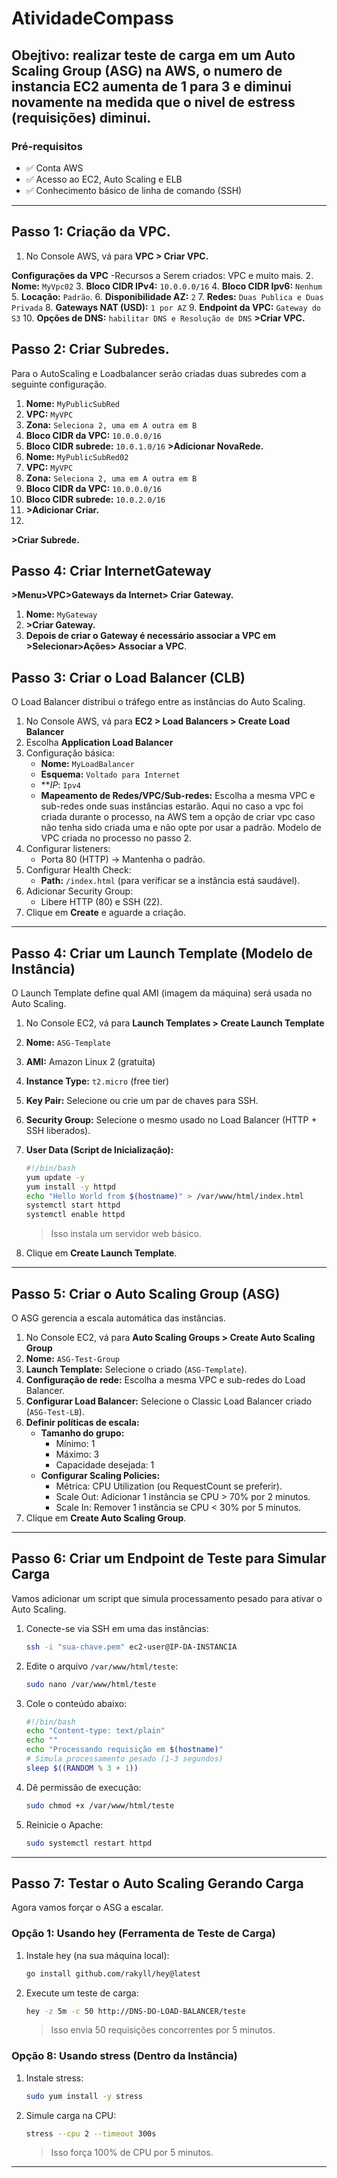 # AtividadeCompass

## Obejtivo: realizar teste de carga em um Auto Scaling Group (ASG) na AWS, o numero de instancia EC2 aumenta de 1 para 3 e diminui novamente na medida que o nivel de estress (requisições) diminui.

### Pré-requisitos

- ✅ Conta AWS
- ✅ Acesso ao EC2, Auto Scaling e ELB
- ✅ Conhecimento básico de linha de comando (SSH)

---


## Passo 1: Criação da VPC.

1. No Console AWS, vá para **VPC > Criar VPC.**

**Configurações da VPC**
 -Recursos a Serem criados: VPC e muito mais.
2. **Nome:** `MyVpc02`
3. **Bloco CIDR IPv4:** `10.0.0.0/16`
4. **Bloco CIDR Ipv6:** `Nenhum`
5. **Locação:** `Padrão`.
6. **Disponibilidade AZ:** `2`
7. **Redes:** `Duas Publica e Duas Privada`
8. **Gateways NAT (USD):** `1 por AZ`
9. **Endpoint da VPC:** `Gateway do S3`
10. **Opções de DNS:** `habilitar DNS e Resolução de DNS`
**>Criar VPC.**

## Passo 2: Criar Subredes.
Para o AutoScaling e Loadbalancer serão criadas duas subredes com a seguinte configuração.
1. **Nome:** `MyPublicSubRed`
2. **VPC:** `MyVPC`
3. **Zona:** `Seleciona 2, uma em A outra em B`
4. **Bloco CIDR da VPC:** `10.0.0.0/16`
5. **Bloco CIDR subrede:** `10.0.1.0/16`
**>Adicionar NovaRede.**
1. **Nome:** `MyPublicSubRed02`
2. **VPC:** `MyVPC`
3. **Zona:** `Seleciona 2, uma em A outra em B`
4. **Bloco CIDR da VPC:** `10.0.0.0/16`
5. **Bloco CIDR subrede:** `10.0.2.0/16`
6. **>Adicionar Criar.**
7. 
**>Criar Subrede.**

## Passo 4: Criar InternetGateway
**>Menu>VPC>Gateways da Internet> Criar Gateway.**
1. **Nome:** `MyGateway`
2. **>Criar Gateway.**
3. **Depois de criar o Gateway é necessário associar a VPC em >Selecionar>Ações> Associar a VPC**.

## Passo 3: Criar o Load Balancer (CLB)

O Load Balancer distribui o tráfego entre as instâncias do Auto Scaling.

1. No Console AWS, vá para **EC2 > Load Balancers > Create Load Balancer**
2. Escolha **Application Load Balancer**
3. Configuração básica:
   - **Nome:** `MyLoadBalancer`
   - **Esquema:** `Voltado para Internet`
   - ***IP*: `Ipv4`
   - **Mapeamento de Redes/VPC/Sub-redes:** Escolha a mesma VPC e sub-redes onde suas instâncias estarão. 
   Aqui no caso a vpc foi criada durante o processo, na AWS tem a opção de criar vpc caso não tenha sido criada uma e não opte por usar a padrão. Modelo de VPC criada no processo no passo 2.
4. Configurar listeners:
   - Porta 80 (HTTP) → Mantenha o padrão.
5. Configurar Health Check:
   - **Path:** `/index.html` (para verificar se a instância está saudável).
6. Adicionar Security Group:
   - Libere HTTP (80) e SSH (22).
7. Clique em **Create** e aguarde a criação.

---

## Passo 4: Criar um Launch Template (Modelo de Instância)

O Launch Template define qual AMI (imagem da máquina) será usada no Auto Scaling.

1. No Console EC2, vá para **Launch Templates > Create Launch Template**
2. **Nome:** `ASG-Template`
3. **AMI:** Amazon Linux 2 (gratuita)
4. **Instance Type:** `t2.micro` (free tier)
5. **Key Pair:** Selecione ou crie um par de chaves para SSH.
6. **Security Group:** Selecione o mesmo usado no Load Balancer (HTTP + SSH liberados).
7. **User Data (Script de Inicialização):**

    ```bash
    #!/bin/bash
    yum update -y
    yum install -y httpd
    echo "Hello World from $(hostname)" > /var/www/html/index.html
    systemctl start httpd
    systemctl enable httpd
    ```
    > Isso instala um servidor web básico.

8. Clique em **Create Launch Template**.

---

## Passo 5: Criar o Auto Scaling Group (ASG)

O ASG gerencia a escala automática das instâncias.

1. No Console EC2, vá para **Auto Scaling Groups > Create Auto Scaling Group**
2. **Nome:** `ASG-Test-Group`
3. **Launch Template:** Selecione o criado (`ASG-Template`).
4. **Configuração de rede:** Escolha a mesma VPC e sub-redes do Load Balancer.
5. **Configurar Load Balancer:** Selecione o Classic Load Balancer criado (`ASG-Test-LB`).
6. **Definir políticas de escala:**
   - **Tamanho do grupo:**
     - Mínimo: 1
     - Máximo: 3
     - Capacidade desejada: 1
   - **Configurar Scaling Policies:**
     - Métrica: CPU Utilization (ou RequestCount se preferir).
     - Scale Out: Adicionar 1 instância se CPU > 70% por 2 minutos.
     - Scale In: Remover 1 instância se CPU < 30% por 5 minutos.
7. Clique em **Create Auto Scaling Group**.

---

## Passo 6: Criar um Endpoint de Teste para Simular Carga

Vamos adicionar um script que simula processamento pesado para ativar o Auto Scaling.

1. Conecte-se via SSH em uma das instâncias:

    ```bash
    ssh -i "sua-chave.pem" ec2-user@IP-DA-INSTANCIA
    ```

2. Edite o arquivo `/var/www/html/teste`:

    ```bash
    sudo nano /var/www/html/teste
    ```

3. Cole o conteúdo abaixo:

    ```bash
    #!/bin/bash
    echo "Content-type: text/plain"
    echo ""
    echo "Processando requisição em $(hostname)"
    # Simula processamento pesado (1-3 segundos)
    sleep $((RANDOM % 3 + 1))
    ```

4. Dê permissão de execução:

    ```bash
    sudo chmod +x /var/www/html/teste
    ```

5. Reinicie o Apache:

    ```bash
    sudo systemctl restart httpd
    ```

---

## Passo 7: Testar o Auto Scaling Gerando Carga

Agora vamos forçar o ASG a escalar.

### Opção 1: Usando hey (Ferramenta de Teste de Carga)

1. Instale hey (na sua máquina local):

    ```bash
    go install github.com/rakyll/hey@latest
    ```

2. Execute um teste de carga:

    ```bash
    hey -z 5m -c 50 http://DNS-DO-LOAD-BALANCER/teste
    ```
    > Isso envia 50 requisições concorrentes por 5 minutos.

### Opção 8: Usando stress (Dentro da Instância)

1. Instale stress:

    ```bash
    sudo yum install -y stress
    ```

2. Simule carga na CPU:

    ```bash
    stress --cpu 2 --timeout 300s
    ```
    > Isso força 100% de CPU por 5 minutos.

---

